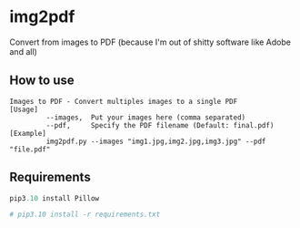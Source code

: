 # img2pdf
Convert from images to PDF (because I'm out of shitty software like Adobe and all)

## How to use
```
Images to PDF - Convert multiples images to a single PDF
[Usage] 
         --images,  Put your images here (comma separated)
         --pdf,     Specify the PDF filename (Default: final.pdf)
[Example]
         img2pdf.py --images "img1.jpg,img2.jpg,img3.jpg" --pdf "file.pdf"
```

## Requirements
```python
pip3.10 install Pillow

# pip3.10 install -r requirements.txt
```
